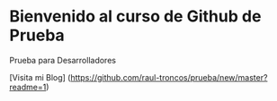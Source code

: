 # Bienvenido al curso de Github de Prueba

Prueba para Desarrolladores

[Visita mi Blog] (https://github.com/raul-troncos/prueba/new/master?readme=1)
